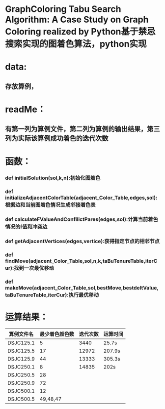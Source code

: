 # GraphColoring Tabu Search Algorithm: A Case Study on  Graph Coloring realized by Python基于禁忌搜索实现的图着色算法，python实现
# data:
##   存放算例，
# readMe：
##   有第一列为算例文件，第二列为算例的输出结果，第三列为实际该算例成功着色的迭代次数
# 函数：
###   def initialSolution(sol,k,n):初始化图着色
###   def initializeAdjacentColorTable(adjacent_Color_Table,edges,sol):根据边和当前图着色情况生成邻接着色表
###   def calculateFValueAndConfilictPares(edges,sol):计算当前着色情况的f值和冲突边
###   def getAdjacentVertices(edges,vertice):获得指定节点的相邻节点
###   def findMove(adjacent_Color_Table,sol,n,k,taBuTenureTable,iterCur):找到一次最优移动
###   def makeMove(adjacent_Color_Table,sol,bestMove,bestdeltValue,taBuTenureTable,iterCur):执行最优移动
# 运算结果：
   算例文件名 |   最少着色颜色数      |     迭代次数 |  运算时间 
   ------------|-----------------|----------------|--------------
   DSJC125.1	    |         5      |          3440 |25.7s  
   DSJC125.5	    |         17       |          12972 |207.9s
   DSJC125.9	     |        44      |           13333  | 305.3s  
   DSJC250.1	     |        8      |            14835  |  202s
   DSJC250.5	      |       28
   DSJC250.9	       |      72
   DSJC500.1	      |       12
   DSJC500.5	       |      49,48,47
